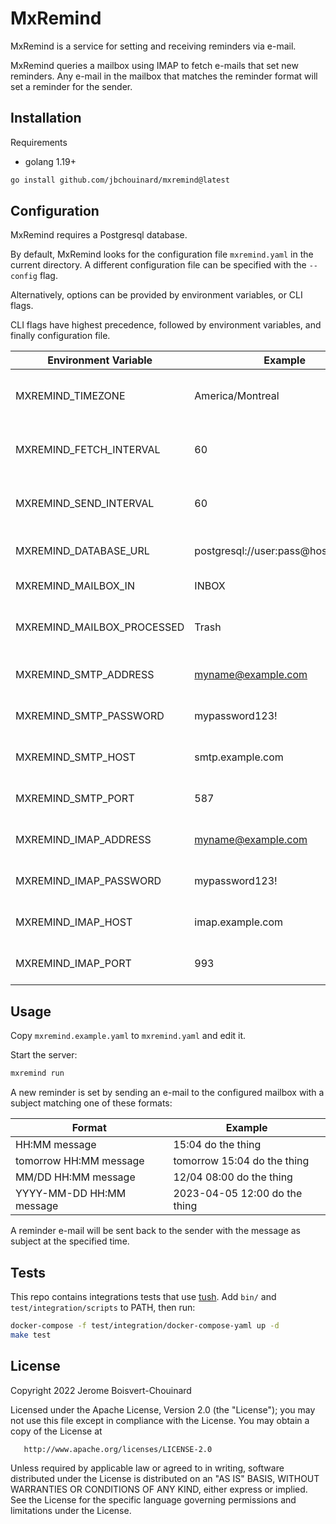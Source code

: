 # MxRemind

MxRemind is a service for setting and receiving reminders via e-mail.

MxRemind queries a mailbox using IMAP to fetch e-mails that set new reminders.
Any e-mail in the mailbox that matches the reminder format will set a reminder for the sender.

## Installation

Requirements
- golang 1.19+

```sh
go install github.com/jbchouinard/mxremind@latest
```

## Configuration

MxRemind requires a Postgresql database.

By default, MxRemind looks for the configuration file `mxremind.yaml` in the current directory.
A different configuration file can be specified with the `--config` flag.

Alternatively, options can be provided by environment variables, or CLI flags.

CLI flags have highest precedence, followed by environment variables, and finally configuration file.

| Environment Variable       | Example                             | Details                               |
|----------------------------|-------------------------------------|-------------------------------------- |
| MXREMIND_TIMEZONE          | America/Montreal                    | Default timezone for reminders.       |
| MXREMIND_FETCH_INTERVAL    | 60                                  | Interval in seconds to fetch emails.  |
| MXREMIND_SEND_INTERVAL     | 60                                  | Interval in seconds to send emails.   |
| MXREMIND_DATABASE_URL      | postgresql://user:pass@host:5432/db | Database connection string.           |
| MXREMIND_MAILBOX_IN        | INBOX                               | Mailbox to fetch from.                |
| MXREMIND_MAILBOX_PROCESSED | Trash                               | Mailbox to move processed emails.     |
| MXREMIND_SMTP_ADDRESS      | myname@example.com                  | SMTP server username.                 |
| MXREMIND_SMTP_PASSWORD     | mypassword123!                      | SMTP server password.                 |
| MXREMIND_SMTP_HOST         | smtp.example.com                    | SMTP server host.                     |
| MXREMIND_SMTP_PORT         | 587                                 | SMTP server port.                     |
| MXREMIND_IMAP_ADDRESS      | myname@example.com                  | IMAP server username.                 |
| MXREMIND_IMAP_PASSWORD     | mypassword123!                      | IMAP server password.                 |
| MXREMIND_IMAP_HOST         | imap.example.com                    | IMAP server host.                     |
| MXREMIND_IMAP_PORT         | 993                                 | IMAP server port.                     |

## Usage

Copy `mxremind.example.yaml` to `mxremind.yaml` and edit it.

Start the server:

```sh
mxremind run
```

A new reminder is set by sending an e-mail to the configured mailbox with a subject matching one of
these formats:

| Format                   | Example                       |
|--------------------------|-------------------------------|
| HH:MM message            | 15:04 do the thing            |
| tomorrow HH:MM message   | tomorrow 15:04 do the thing   |
| MM/DD HH:MM message      | 12/04 08:00 do the thing      |
| YYYY-MM-DD HH:MM message | 2023-04-05 12:00 do the thing |

A reminder e-mail will be sent back to the sender with the message as subject at the specified time.

## Tests

This repo contains integrations tests that use [tush](https://github.com/darius/tush).
Add `bin/` and `test/integration/scripts` to PATH, then run:

```sh
docker-compose -f test/integration/docker-compose-yaml up -d
make test
```

## License

Copyright 2022 Jerome Boisvert-Chouinard

   Licensed under the Apache License, Version 2.0 (the "License");
   you may not use this file except in compliance with the License.
   You may obtain a copy of the License at

       http://www.apache.org/licenses/LICENSE-2.0

   Unless required by applicable law or agreed to in writing, software
   distributed under the License is distributed on an "AS IS" BASIS,
   WITHOUT WARRANTIES OR CONDITIONS OF ANY KIND, either express or implied.
   See the License for the specific language governing permissions and
   limitations under the License.
